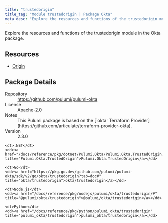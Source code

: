 ```yaml
---
title: "trustedorigin"
title_tag: "Module trustedorigin | Package Okta"
meta_desc: "Explore the resources and functions of the trustedorigin module in the Okta package."
---
```


<!-- WARNING: this file was generated by Pulumi Docs Generator. -->
<!-- Do not edit by hand unless you're certain you know what you are doing! -->

Explore the resources and functions of the trustedorigin module in the Okta package.

<h2 id="resources">Resources</h2>
<ul class="api">
    <li><a href="origin" title="Origin"><span class="symbol resource"></span>Origin</a></li>
</ul>

<h2 id="package-details">Package Details</h2>
<dl class="package-details">
	<dt>Repository</dt>
	<dd><a href="https://github.com/pulumi/pulumi-okta">https://github.com/pulumi/pulumi-okta</a></dd>
	<dt>License</dt>
	<dd>Apache-2.0</dd>
	<dt>Notes</dt>
	<dd>This Pulumi package is based on the [`okta` Terraform Provider](https://github.com/articulate/terraform-provider-okta).</dd>
	<dt>Version</dt>
	<dd>2.3.0</dd>
</dl>



<dl class="tabular">

    <dt>.NET</dt>
    <dd><a href="/docs/reference/pkg/dotnet/Pulumi.Okta/Pulumi.Okta.TrustedOrigin.html" title="Pulumi.Okta.TrustedOrigin">Pulumi.Okta.TrustedOrigin</a></dd>

    <dt>Go</dt>
    <dd><a href="https://pkg.go.dev/github.com/pulumi/pulumi-okta/sdk/v2/go/okta/trustedorigin?tab=doc#" title="okta/trustedorigin">okta/trustedorigin</a></dd>

    <dt>Node.js</dt>
    <dd><a href="/docs/reference/pkg/nodejs/pulumi/okta/trustedorigin/#" title="@pulumi/okta/trustedorigin">@pulumi/okta/trustedorigin</a></dd>

    <dt>Python</dt>
    <dd><a href="/docs/reference/pkg/python/pulumi_okta/trustedorigin" title="pulumi_okta/trustedorigin">pulumi_okta/trustedorigin</a></dd>

</dl>

